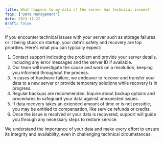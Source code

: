 ```yaml
---
title: What happens to my data if the server has technical issues?
faqs: ["Data Management"]
date: 2023-11-22
draft: false
---
```


If you encounter technical issues with your server such as storage failures or it being stuck on startup, your data's safety and recovery are top priorities. Here's what you can typically expect:

1. Contact support indicating the problem and provide your server details, including any error messages and the server ID if available.
2. Our team will investigate the cause and work on a resolution, keeping you informed throughout the process.
3. In cases of hardware failure, we endeavor to recover and transfer your data to a new server or provide temporary solutions while recovery is in progress.
4. Regular backups are recommended. Inquire about backup options and procedures to safeguard your data against unexpected issues.
5. If data recovery takes an extended amount of time or is not possible, you may be entitled to compensation, like service refunds or credits.
6. Once the issue is resolved or your data is recovered, support will guide you through any necessary steps to restore service.

We understand the importance of your data and make every effort to ensure its integrity and availability, even in challenging technical circumstances.